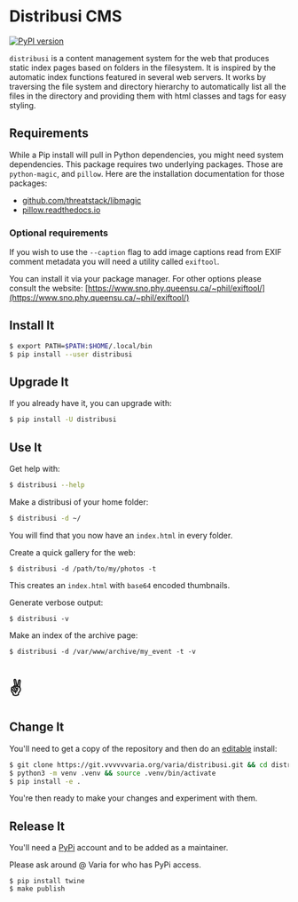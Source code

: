 # Distribusi CMS

[![PyPI version](https://badge.fury.io/py/distribusi.svg)](https://badge.fury.io/py/distribusi)

`distribusi` is a content management system for the web that produces static
index pages based on folders in the filesystem. It is inspired by the automatic
index functions featured in several web servers. It works by traversing the
file system and directory hierarchy to automatically list all the files in the
directory and providing them with html classes and tags for easy styling.

## Requirements

While a Pip install will pull in Python dependencies, you might need system
dependencies. This package requires two underlying packages. Those are
`python-magic`, and `pillow`. Here are the installation documentation for those
packages:

* [github.com/threatstack/libmagic](https://github.com/threatstack/libmagic)
* [pillow.readthedocs.io](https://pillow.readthedocs.io/en/5.3.x/installation.html#external-libraries)

### Optional requirements

If you wish to use the `--caption` flag to add image captions read from EXIF comment metadata you will need a utility called `exiftool`.

You can install it via your package manager. For other options please consult the website: [https://www.sno.phy.queensu.ca/~phil/exiftool/](https://www.sno.phy.queensu.ca/~phil/exiftool/)


## Install It

```bash
$ export PATH=$PATH:$HOME/.local/bin
$ pip install --user distribusi
```

## Upgrade It

If you already have it, you can upgrade with:

```bash
$ pip install -U distribusi
```

## Use It

Get help with:

```bash
$ distribusi --help
```

Make a distribusi of your home folder:

```bash
$ distribusi -d ~/
```

You will find that you now have an `index.html` in every folder.

Create a quick gallery for the web:

```
$ distribusi -d /path/to/my/photos -t
```

This creates an `index.html` with `base64` encoded thumbnails.

Generate verbose output:

```
$ distribusi -v
```

Make an index of the archive page:

```
$ distribusi -d /var/www/archive/my_event -t -v
```

# ✌

## Change It

You'll need to get a copy of the repository and then do an [editable] install:

[editable]: https://setuptools.readthedocs.io/en/latest/setuptools.html#development-mode

```bash
$ git clone https://git.vvvvvvaria.org/varia/distribusi.git && cd distribusi
$ python3 -m venv .venv && source .venv/bin/activate
$ pip install -e .
```

You're then ready to make your changes and experiment with them.

## Release It

You'll need a [PyPi](https://pypi.org/) account and to be added as a maintainer.

Please ask around @ Varia for who has PyPi access.

```
$ pip install twine
$ make publish
```
